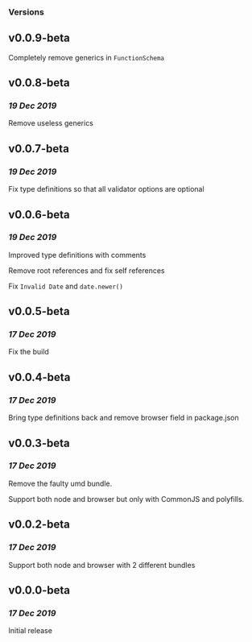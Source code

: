 ### Versions

## v0.0.9-beta

Completely remove generics in `FunctionSchema`

## v0.0.8-beta

### _19 Dec 2019_

Remove useless generics

## v0.0.7-beta

### _19 Dec 2019_

Fix type definitions so that all validator options are optional

## v0.0.6-beta

### _19 Dec 2019_

Improved type definitions with comments

Remove root references and fix self references

Fix `Invalid Date` and `date.newer()`

## v0.0.5-beta

### _17 Dec 2019_

Fix the build

## v0.0.4-beta

### _17 Dec 2019_

Bring type definitions back and remove browser field in package.json

## v0.0.3-beta

### _17 Dec 2019_

Remove the faulty umd bundle.

Support both node and browser but only with CommonJS and polyfills.

## v0.0.2-beta

### _17 Dec 2019_

Support both node and browser with 2 different bundles

## v0.0.0-beta

### _17 Dec 2019_

Initial release
